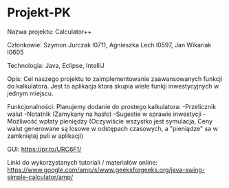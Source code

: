 # Projekt-PK

Nazwa projektu: Calculator++

Członkowie: Szymon Jurczak l0711, Agnieszka Lech l0597, Jan Wikariak l0605

Technologia: Java, Eclipse, IntelliJ

Opis: Cel naszego projektu to zaimplementowanie zaawansowanych funkcji do kalkulatora. Jest to aplikacja ktora skupia wiele funkji inwestycyjnych w jednym miejscu.

Funkcjonalności:
Planujemy dodanie do prostego kalkulatora:
-Przelicznik walut
-Notatnik (Zamykany na hasło)
-Sugestie w sprawie inwestycji
-Możliwość wpłaty pieniędzy 
(Oczywiście wszystko jest symulacja, Ceny walut generowane są losowe w odstępach czasowych, a "pieniądze" sa w zamkniętej puli w aplikacji)

GUI: https://pr.to/URC6F1/

Linki do wykorzystanych tutoriali / materiałów online:
https://www.google.com/amp/s/www.geeksforgeeks.org/java-swing-simple-calculator/amp/
